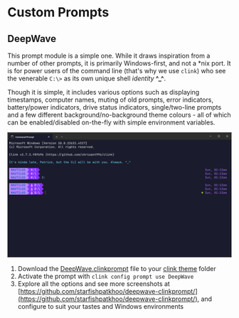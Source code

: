 # Custom Prompts

<!-- BEGIN TEMPLATE --- Copy the following and fill it in ---

## Your Custom Prompt Name

Describe your custom prompt.

Give a link to the custom prompt you've added -- be sure to make it a relative link, e.g. [My Prompt](#my_prompt.clinkprompt).

Optionally include a link to a separate main repo for the custom prompt, if you have one.

Recommended:  Add a screen shot of the custom prompt, for example after running `clink config prompt show YourCustomPrompt`.

--- END TEMPLATE --->

## DeepWave

This prompt module is a simple one. While it draws inspiration from a number of other prompts, it is primarily Windows-first, and not a *nix port. It is for power users of the command line (that's why we use `clink`) who see the venerable `C:\>` as its own unique shell *identity* **^_^**.

Though it is simple, it includes various options such as displaying timestamps, computer names, muting of old prompts, error indicators, battery/power indicators, drive status indicators, single/two-line prompts and a few different background/no-background theme colours - all of which can be enabled/disabled on-the-fly with simple environment variables.

![Default](DeepWave.png)

1. Download the [DeepWave.clinkprompt](DeepWave.clinkprompt) file to your [clink theme](https://chrisant996.github.io/clink/clink.html#custom-prompts) folder
2. Activate the prompt with `clink config prompt use DeepWave` 
3. Explore all the options and see more screenshots at [https://github.com/starfishpatkhoo/deepwave-clinkprompt/](https://github.com/starfishpatkhoo/deepwave-clinkprompt/), and configure to suit your tastes and Windows environments
